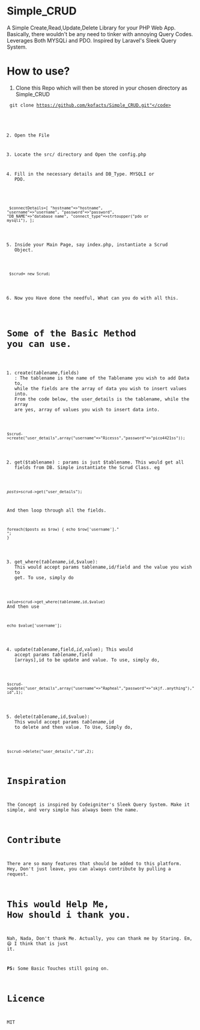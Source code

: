 # Simple_CRUD
A Simple Create,Read,Update,Delete Library for your PHP Web App. Basically, there wouldn't be any need to tinker with annoying Query Codes.
Leverages Both MYSQLi and PDO.
Inspired by Laravel's Sleek Query System.

# How to use?
1. Clone this Repo which will then be stored in your chosen directory as Simple_CRUD

<code> git clone https://github.com/kofacts/Simple_CRUD.git"</code>

2. Open the File

3. Locate the src/ directory and Open the config.php

4. Fill in the necessary details and DB_Type. MYSQLI or PDO.

<code> 	$connectDetails=[
			"hostname"=>"hostname",
			"username"=>"username",
			"password"=>"password",
			"DB_NAME"=>"database name",
			"connect_type"=>strtoupper("pdo or mysqli"),
		];
</code>

5. Inside your Main Page, say index.php, instantiate a Scrud Object.

<code> $scrud= new Scrud;</code>

6. Now you Have done the needful, What can you do with all this.

# Some of the Basic Method you can use.

1. create($tablename,$fields) : The tablename is the name of the Tablename you wish to add Data to, while the fields are the array of data you wish to  insert values into.  From the code below, the user_details is the tablename, while the array are yes, array of values you wish to insert data into.

<code>$scrud->create("user_details",array("username"=>"Ricesss","password"=>"pico4421ss")); </code>

2. get($tablename) : params is just $tablename. This would get all fields from DB. Simple instantiate the Scrud Class. eg

<code>$posts=$scrud->get("user_details");</code>

And then loop through all the fields.

<code>foreach($posts as $row)
	{
		echo $row['username']."<br>";
	}</code>

3. get_where($tablename,$id,$value): This would accept params tablename,id/field and the value you wish to get. To use, simply do

<code>$value=$scrud->get_where($tablename,$id,$value)</code>
And then use

<code>echo $value['username'];</code>

4. update($tablename,$field,$id,$value); This would accept params $tablename,$field [arrays],id to be update and value. To use, simply do,

<code>$scrud->update("user_details",array("username"=>"Rapheal","password"=>"skjf..anything"),"id",1);</code>

5. delete($tablename,$id,$value): This would accept params $tablename,$id to delete and then value. To Use, Simply do,

<code>$scrud->delete("user_details","id",2);</code>

# Inspiration
The Concept is inspired by Codeigniter's Sleek Query System. Make it simple, and very simple has always been the name.

# Contribute

There are so many features that should be added to this platform. Hey, Don't just leave, you can always contribute by pulling a request.

# This would Help Me, How should i thank you.

Nah, Nada, Don't thank Me. 
Actually, you can thank me by Staring. 
Em, :smile: I think that is just it.

<b>PS:</b> Some Basic Touches still going on.

# Licence
MIT
